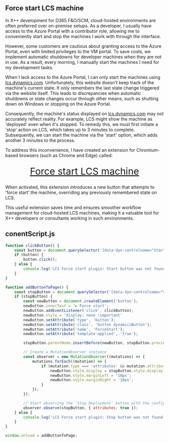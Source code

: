 ## Force start LCS machine
In X++ development for D365 F&O/SCM, cloud-hosted environments are often preferred over on-premise setups. 
As a developer, I usually have access to the Azure Portal with a contributor role, allowing me to conveniently start and stop the machines I work with through the interface.

However, some customers are cautious about granting access to the Azure Portal, even with limited privileges to the VM portal. 
To save costs, we implement automatic shutdowns for developer machines when they are not in use. As a result, every morning, I manually start the machines I need for my development tasks.

When I lack access to the Azure Portal, I can only start the machines using [lcs.dynamics.com](https://lcs.dynamics.com). 
Unfortunately, this website doesn't keep track of the machine's current state. It only remembers the last state change triggered via the website itself. 
This leads to discrepancies when automatic shutdowns or state changes occur through other means, such as shutting down on Windows or stopping on the Azure Portal.

Consequently, the machine's status displayed on [lcs.dynamics.com](https://lcs.dynamics.com) may not accurately reflect reality. 
For example, LCS might show the machine as 'deployed' even when it's stopped. To remedy this, we must first initiate a 'stop' action on LCS, which takes up to 3 minutes to complete. 
Subsequently, we can start the machine via the 'start' option, which adds another 3 minutes to the process.

To address this inconvenience, I have created an extension for Chromium-based browsers (such as Chrome and Edge) called:
<p align="center">
  <a href="https://chrome.google.com/webstore/detail/force-start-lcs-machine/knmfphnfkikpkafbonegkdmaciekgcpm/related" style="display: inline-block; vertical-align: middle; font-size: 30px; padding: 10px; border-radius: 5px;">Force start LCS machine</a>
</p>
When activated, this extension introduces a new button that attempts to 'force start' the machine, overriding any previously remembered state on LCS.

This useful extension saves time and ensures smoother workflow management for cloud-hosted LCS machines, making it a valuable tool for X++ developers or consultants working in such environments.

## conentScript.js
```js
function clickButton() {
    const button = document.querySelector('[data-dyn-controlname="StartDeployment"]');
    if (button) {
        button.click();
    } else {
        console.log('LCS Force start plugin: Start button was not found');
    }
}

function addButtonToPage() {
    const stopButton = document.querySelector('[data-dyn-controlname="StopDeployment"]');
    if (stopButton) {
        const newButton = document.createElement('button');
        newButton.innerText = '► Force start';
        newButton.addEventListener('click', clickButton);
        newButton.style = 'display: none !important'
        newButton.setAttribute('type', 'button');
        newButton.setAttribute('class', 'button dynamicsButton');
        newButton.setAttribute('name', 'ForceStart');
        newButton.setAttribute('template-applied', 'true');

        stopButton.parentNode.insertBefore(newButton, stopButton.previousSibling);

        // Create a MutationObserver instance
        const observer = new MutationObserver((mutations) => {
            mutations.forEach((mutation) => {
                if (mutation.type === 'attributes' && mutation.attributeName === 'style') {
                    newButton.style.display = stopButton.style.display;
                    newButton.style.marginLeft = '10px';
                    newButton.style.marginRight = '10px';
                }
            });
        });

        // Start observing the 'Stop Deployment' button with the configured parameters
        observer.observe(stopButton, { attributes: true });
    } else {
        console.log('LCS Force start plugin: Stop button was not found');
    }
}

window.onload = addButtonToPage;
```
